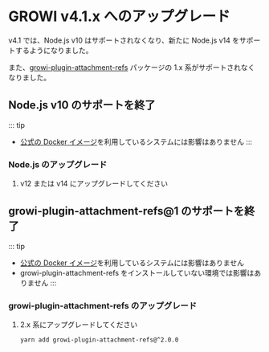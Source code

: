 # GROWI v4.1.x へのアップグレード

v4.1 では、Node.js v10 はサポートされなくなり、新たに Node.js v14 をサポートするようになりました。

また、[growi-plugin-attachment-refs](https://www.npmjs.com/package/growi-plugin-attachment-refs) パッケージの 1.x 系がサポートされなくなりました。

## Node.js v10 のサポートを終了

::: tip

- [公式の Docker イメージ](https://hub.docker.com/r/weseek/growi/)を利用しているシステムには影響はありません
:::

### Node.js のアップグレード

1. v12 または v14 にアップグレードしてください

## growi-plugin-attachment-refs@1 のサポートを終了

::: tip

- [公式の Docker イメージ](https://hub.docker.com/r/weseek/growi/)を利用しているシステムには影響はありません
- growi-plugin-attachment-refs をインストールしていない環境では影響はありません
:::

### growi-plugin-attachment-refs のアップグレード

1. 2.x 系にアップグレードしてください

    ```bash
    yarn add growi-plugin-attachment-refs@^2.0.0
    ```

